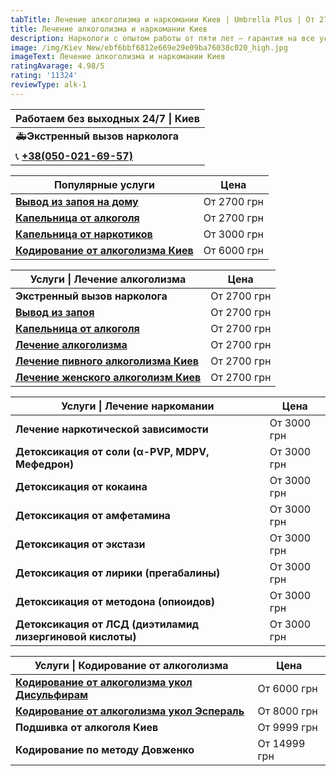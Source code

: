 ```yaml
---
tabTitle: Лечение алкоголизма и наркомании Киев | Umbrella Plus | От 2700 грн
title: Лечение алкоголизма и наркомании Киев
description: Наркологи с опытом работы от пяти лет – гарантия на все услуги!
image: /img/Kiev New/ebf6bbf6812e669e29e09ba76038c020_high.jpg
imageText: Лечение алкоголизма и наркомании Киев
ratingAvarage: 4.98/5
rating: '11324'
reviewType: alk-1
---
```


| Работаем без выходных 24/7 \| Киев          |
| ------------------------------------------- |
| 🚑**Экстренный вызов нарколога**            |
| 📞 **[+38(050-021-69-57)](tel:0500216957)** |

| Популярные услуги                                                  | Цена        |
| ------------------------------------------------------------------ | ----------- |
| **[Вывод из запоя на дому](Vivod-iz-zapoia-na-domy-kiev)**         | От 2700 грн |
| **[Капельница от алкоголя](Kapelnica_ot_alkogola_na_domy_kiev)**   | От 2700 грн |
| **[Капельница от наркотиков](kapelnica-ot-narkotikov-kiev)**       | От 3000 грн |
| **[Кодирование от алкоголизма Киев](kodirovka-ot-alkogolia-kiev)** | От 6000 грн |

| Услуги \| Лечение алкоголизма                                              | Цена        |
| -------------------------------------------------------------------------- | ----------- |
| **Экстренный вызов нарколога**                                             | От 2700 грн |
| **[Вывод из запоя](Vivod-iz-zapoia-kiev)**                                 | От 2700 грн |
| **[Капельница от алкоголя](Kapelnica_ot_alkogola_kiev)**                   | От 2700 грн |
| **[Лечение алкоголизма](lechenie-alkogolizma-kiev)**                       | От 2700 грн |
| **[Лечение пивного алкоголизма Киев](lechenie-pivnogi-alkogolizma-kiev)**  | От 2700 грн |
| **[Лечение женского алкоголизм Киев](lechenie-jenskogo-alkogolizma-kiev)** | От 2700 грн |

| Услуги \| Лечение наркомании                              | Цена        |
| --------------------------------------------------------- | ----------- |
| **Лечение наркотической зависимости**                     | От 3000 грн |
| **Детоксикация от соли (α-PVP, MDPV, Мефедрон)**          | От 3000 грн |
| **Детоксикация от кокаина**                               | От 3000 грн |
| **Детоксикация от амфетамина**                            | От 3000 грн |
| **Детоксикация от экстази**                               | От 3000 грн |
| **Детоксикация от лирики (прегабалины)**                  | От 3000 грн |
| **Детоксикация от методона (опиоидов)**                   | От 3000 грн |
| **Детоксикация от ЛСД (диэтиламид лизергиновой кислоты)** | От 3000 грн |

| Услуги \| Кодирование от алкоголизма                                                      | Цена         |
| ----------------------------------------------------------------------------------------- | ------------ |
| **[Кодирование от алкоголизма укол Дисульфирам](kodirovka-ot-alkogolia-disulfiram-kiev)** | От 6000 грн  |
| **[Кодирование от алкоголизма укол Эспераль](kodirovka-ot-alkogolizma-espiarl-kiev)**     | От 8000 грн  |
| **Подшивка от алкоголя Киев**                                                             | От 9999 грн  |
| **Кодирование по методу Довженко**                                                        | От 14999 грн |
